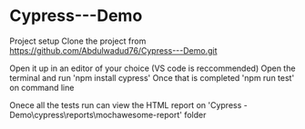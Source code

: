 # Cypress---Demo

Project setup
Clone the project from https://github.com/Abdulwadud76/Cypress---Demo.git

Open it up in an editor of your choice (VS code is reccommended)
Open the terminal and run 'npm install cypress' 
Once that is completed 'npm run test' on command line

Onece all the tests run can view the HTML report on 'Cypress - Demo\cypress\reports\mochawesome-report' folder

